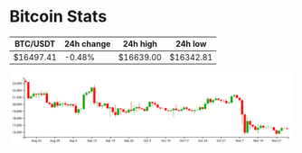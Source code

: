 # Bitcoin Stats

BTC/USDT|24h change|24h high|24h low|
|---|---|---|---|
|$16497.41|-0.48%|$16639.00|$16342.81|

<img src="./chart.svg">
